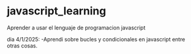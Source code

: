# javascript_learning
Aprender a usar el lenguaje de programacion javascript


dia 4/1/2025:
    -Aprendi sobre bucles y condicionales en javascript entre otras cosas.
